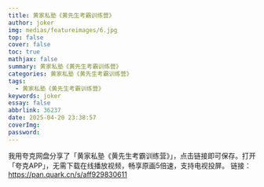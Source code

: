 ```yaml
---
title: 黄家私塾《黄先生考霸训练营》
author: joker
img: medias/featureimages/6.jpg
top: false
cover: false
toc: true
mathjax: false
summary: 黄家私塾《黄先生考霸训练营》
categories: 黄家私塾《黄先生考霸训练营》
tags:
  - 黄家私塾《黄先生考霸训练营》
keywords: joker
essay: false
abbrlink: 36237
date: 2025-04-20 23:38:57
coverImg:
password:
---
```


我用夸克网盘分享了「黄家私塾《黄先生考霸训练营》」，点击链接即可保存。打开「夸克APP」，无需下载在线播放视频，畅享原画5倍速，支持电视投屏。
链接：https://pan.quark.cn/s/aff929830611
